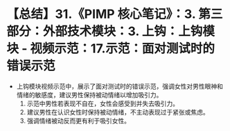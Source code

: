 # 【总结】31.《PIMP 核心笔记》：3. 第三部分：外部技术模块：3. 上钩：上钩模块 - 视频示范：17.示范：面对测试时的错误示范

-   上钩模块视频示范中，展示了面对测试时的错误示范，强调女性对男性眼神和情绪的敏感度，建议男性保持被动情绪以增加吸引力。
    1.  示范中男性若表现不自在，女性会感受到并失去吸引力。
    2.  建议男性在认识女性时保持被动情绪，不主动表现过于紧张或焦虑。
    3.  强调情绪被动反而更有利于吸引女性。